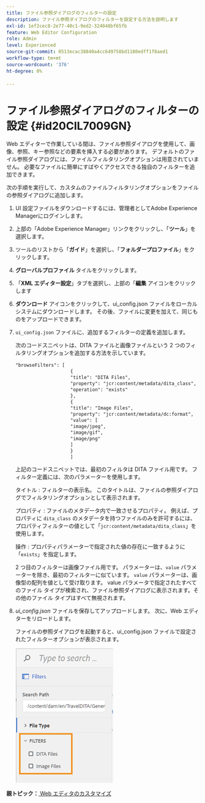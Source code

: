 ```yaml
---
title: ファイル参照ダイアログのフィルターの設定
description: ファイル参照ダイアログのフィルターを設定する方法を説明します
exl-id: 1ef2cec8-2e77-40c1-9ed2-324048bf65fb
feature: Web Editor Configuration
role: Admin
level: Experienced
source-git-commit: 0513ecac38840a4cc649758bd1180edff1f8aed1
workflow-type: tm+mt
source-wordcount: '376'
ht-degree: 0%

---
```


# ファイル参照ダイアログのフィルターの設定 {#id20CIL7009GN}

Web エディターで作業している間は、ファイル参照ダイアログを使用して、画像、参照、キー参照などの要素を挿入する必要があります。 デフォルトのファイル参照ダイアログには、ファイルフィルタリングオプションは用意されていません。 必要なファイルに簡単にすばやくアクセスできる独自のフィルターを追加できます。

次の手順を実行して、カスタムのファイルフィルタリングオプションをファイルの参照ダイアログに追加します。

1. UI 設定ファイルをダウンロードするには、管理者としてAdobe Experience Managerにログインします。

1. 上部の「Adobe Experience Manager」リンクをクリックし、「**ツール**」を選択します。
1. ツールのリストから「**ガイド**」を選択し、「**フォルダープロファイル**」をクリックします。
1. **グローバルプロファイル** タイルをクリックします。
1. 「**XML エディター設定**」タブを選択し、上部の「**編集** アイコンをクリックします
1. **ダウンロード** アイコンをクリックして、ui\_config.json ファイルをローカルシステムにダウンロードします。 その後、ファイルに変更を加えて、同じものをアップロードできます。
1. `ui_config.json` ファイルに、追加するフィルターの定義を追加します。

   次のコードスニペットは、DITA ファイルと画像ファイルという 2 つのフィルタリングオプションを追加する方法を示しています。

   ```
   "browseFilters": [
                       {
                       "title": "DITA Files",
                       "property": "jcr:content/metadata/dita_class",
                       "operation": "exists"
                       },
                       {
                       "title": "Image Files",
                       "property": "jcr:content/metadata/dc:format",
                       "value": [
                       "image/jpeg",
                       "image/gif",
                       "image/png"
                       ]
                       }
                       ]
   ```

   上記のコードスニペットでは、最初のフィルタは DITA ファイル用です。 フィルター定義には、次のパラメーターを使用します。

   タイトル
:   フィルターの表示名。 このタイトルは、ファイルの参照ダイアログでフィルタリングオプションとして表示されます。

   プロパティ
:   ファイルのメタデータ内で一致させるプロパティ。 例えば、プロパティに `dita_class` のメタデータを持つファイルのみを許可するには、プロパティフィルターの値として「`jcr:content/metadata/dita_class`」を使用します。

   操作
:   プロパティパラメーターで指定された値の存在に一致するように「`exists`」を指定します。

   2 つ目のフィルターは画像ファイル用です。 パラメーターは、`value` パラメーターを除き、最初のフィルターに似ています。 `value` パラメーターは、画像型の配列を値として受け取ります。 value パラメータで指定されたすべてのファイル タイプが検索され、ファイル参照ダイアログに表示されます。その他のファイル タイプはすべて無視されます。

1. *ui\_config.json* ファイルを保存してアップロードします。 次に、Web エディターをリロードします。

   ファイルの参照ダイアログを起動すると、ui\_config.json ファイルで設定されたフィルターオプションが表示されます。

   ![](assets/file-browse-custom-filters.png)


**親トピック：**&#x200B;[ Web エディタのカスタマイズ ](conf-web-editor.md)
